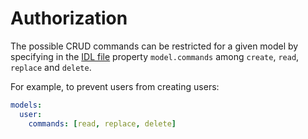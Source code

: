 # Authorization

The possible CRUD commands can be restricted for a given model by specifying
in the [IDL file](idl.md) property `model.commands` among `create`, `read`,
`replace` and `delete`.

For example, to prevent users from creating users:

```yml
models:
  user:
    commands: [read, replace, delete]
```
